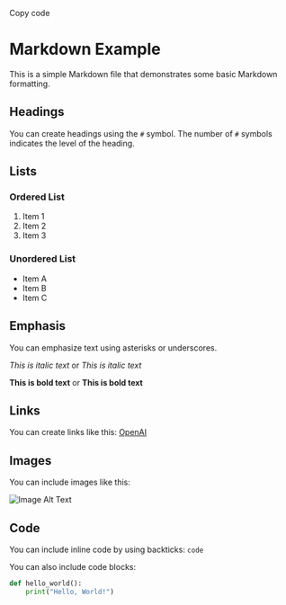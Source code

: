 Copy code
# Markdown Example

This is a simple Markdown file that demonstrates some basic Markdown formatting.

## Headings

You can create headings using the `#` symbol. The number of `#` symbols indicates the level of the heading.

## Lists

### Ordered List
1. Item 1
2. Item 2
3. Item 3

### Unordered List
- Item A
- Item B
- Item C

## Emphasis

You can emphasize text using asterisks or underscores.

*This is italic text* or _This is italic text_

**This is bold text** or __This is bold text__

## Links

You can create links like this: [OpenAI](https://www.openai.com/)

## Images

You can include images like this:

![Image Alt Text](https://via.placeholder.com/150)

## Code

You can include inline code by using backticks: `code`

You can also include code blocks:

```python
def hello_world():
    print("Hello, World!")